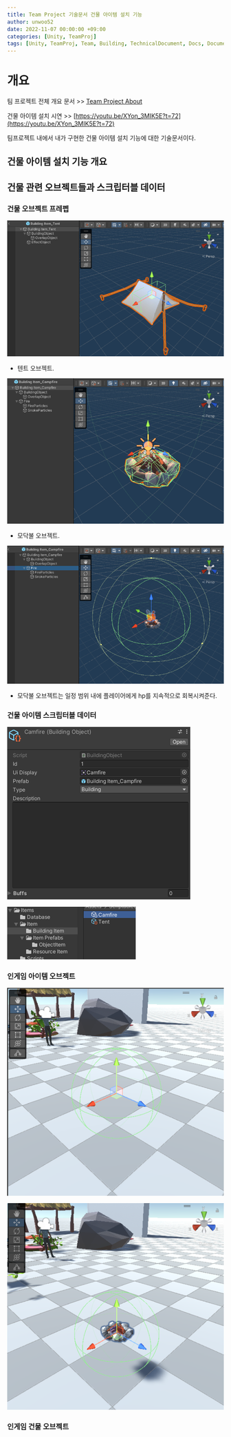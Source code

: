 ```yaml
---
title: Team Project 기술문서 건물 아이템 설치 기능
author: unwoo52
date: 2022-11-07 00:00:00 +09:00
categories: [Unity, TeamProj]
tags: [Unity, TeamProj, Team, Building, TechnicalDocument, Docs, Document]
---
```


# 개요

팀 프로젝트 전체 개요 문서 >> [Team Project About](https://unwoo52.github.io/posts/Team-Project-About/)

건물 아이템 설치 시연 >> [https://youtu.be/XYon_3MIK5E?t=72](https://youtu.be/XYon_3MIK5E?t=72)

팀프로젝트 내에서 내가 구현한 건물 아이템 설치 기능에 대한 기술문서이다.

## 건물 아이템 설치 기능 개요






## 건물 관련 오브젝트들과 스크립터블 데이터

### 건물 오브젝트 프레펩

![imagename](/assets/image/Project/TeamProject/BuildingObjectSystem/003.png)

- 텐트 오브젝트.

![imagename](/assets/image/Project/TeamProject/BuildingObjectSystem/001.png)

- 모닥불 오브젝트.

![imagename](/assets/image/Project/TeamProject/BuildingObjectSystem/002.png)

- 모닥불 오브젝트는 일정 범위 내에 플레이어에게 hp를 지속적으로 회복시켜준다.

### 건물 아이템 스크립터블 데이터

![imagename](/assets/image/Project/TeamProject/BuildingObjectSystem/004.png)

![imagename](/assets/image/Project/TeamProject/BuildingObjectSystem/005.png)

### 인게임 아이템 오브젝트

![imagename](/assets/image/Project/TeamProject/BuildingObjectSystem/006.png)

![imagename](/assets/image/Project/TeamProject/BuildingObjectSystem/007.png)

### 인게임 건물 오브젝트




